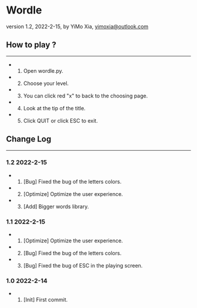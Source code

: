 # Wordle

version 1.2, 2022-2-15, by YiMo Xia, <yimoxia@outlook.com>

## How to play ?

***

- 1. Open wordle.py.
- 2. Choose your level.
- 3. You can click red "x" to back to the choosing page.
- 4. Look at the tip of the title.
- 5. Click QUIT or click ESC to exit.

## Change Log

***

### 1.2 2022-2-15

- 1. [Bug] Fixed the bug of the letters colors.
- 2. [Optimize] Optimize the user experience.
- 3. [Add] Bigger words library.

### 1.1 2022-2-15

- 1. [Optimize] Optimize the user experience.
- 2. [Bug] Fixed the bug of the letters colors.
- 3. [Bug] Fixed the bug of ESC in the playing screen.

### 1.0 2022-2-14

- 1. [Init] First commit.
